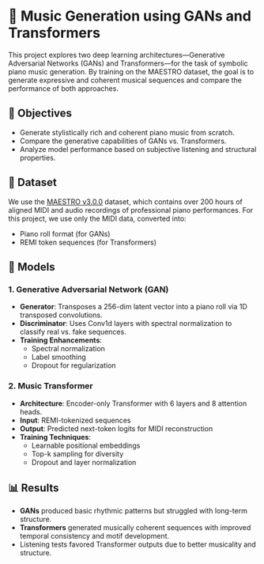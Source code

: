 
# 🎵 Music Generation using GANs and Transformers

This project explores two deep learning architectures—Generative Adversarial Networks (GANs) and Transformers—for the task of symbolic piano music generation. By training on the MAESTRO dataset, the goal is to generate expressive and coherent musical sequences and compare the performance of both approaches.

## 🚀 Objectives

- Generate stylistically rich and coherent piano music from scratch.
- Compare the generative capabilities of GANs vs. Transformers.
- Analyze model performance based on subjective listening and structural properties.

## 📁 Dataset

We use the [MAESTRO v3.0.0](https://magenta.tensorflow.org/datasets/maestro) dataset, which contains over 200 hours of aligned MIDI and audio recordings of professional piano performances. For this project, we use only the MIDI data, converted into:
- Piano roll format (for GANs)
- REMI token sequences (for Transformers)

## 🧠 Models

### 1. Generative Adversarial Network (GAN)
- **Generator**: Transposes a 256-dim latent vector into a piano roll via 1D transposed convolutions.
- **Discriminator**: Uses Conv1d layers with spectral normalization to classify real vs. fake sequences.
- **Training Enhancements**:
  - Spectral normalization
  - Label smoothing
  - Dropout for regularization

### 2. Music Transformer
- **Architecture**: Encoder-only Transformer with 6 layers and 8 attention heads.
- **Input**: REMI-tokenized sequences
- **Output**: Predicted next-token logits for MIDI reconstruction
- **Training Techniques**:
  - Learnable positional embeddings
  - Top-k sampling for diversity
  - Dropout and layer normalization

## 📊 Results

- **GANs** produced basic rhythmic patterns but struggled with long-term structure.
- **Transformers** generated musically coherent sequences with improved temporal consistency and motif development.
- Listening tests favored Transformer outputs due to better musicality and structure.

